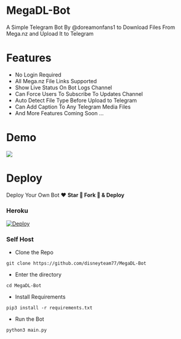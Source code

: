 # MegaDL-Bot


A Simple Telegram Bot By @doreamonfans1 to Download Files From Mega.nz and Upload It to Telegram

# Features
- No Login Required
- All Mega.nz File Links Supported
- Show Live Status On Bot Logs Channel
- Can Force Users To Subscribe To Updates Channel
- Auto Detect File Type Before Upload to Telegram
- Can Add Caption To Any Telegram Media Files
- And More Features Coming Soon ...

# Demo 
<a href="https://t.me/disneyteam_megadlbot"><img src="https://img.shields.io/badge/MegaDL_Bot-2cb6e0?style=for-the-badge&logo=telegram&logoColor=white"></a>

# Deploy
Deploy Your Own Bot ♥️ **Star 🌟 Fork 🍴 & Deploy**

### Heroku
[![Deploy](https://www.herokucdn.com/deploy/button.svg)](https://heroku.com/deploy?template=https://github.com/disneyteam77/MegaDL-Bot/tree/main)

### Self Host

- Clone the Repo
```
git clone https://github.com/disneyteam77/MegaDL-Bot
```
- Enter the directory
```
cd MegaDL-Bot
```
- Install Requirements
```
pip3 install -r requirements.txt
```
- Run the Bot
```
python3 main.py
```

